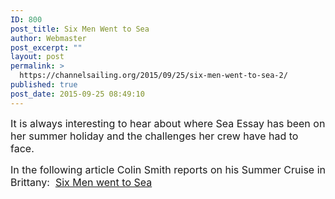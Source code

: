 ```yaml
---
ID: 800
post_title: Six Men Went to Sea
author: Webmaster
post_excerpt: ""
layout: post
permalink: >
  https://channelsailing.org/2015/09/25/six-men-went-to-sea-2/
published: true
post_date: 2015-09-25 08:49:10
---
```

<span style="font-size:medium;">It is always interesting to hear about where Sea Essay has been on her summer holiday and the challenges her crew have had to face.  </span>

<span style="font-size:medium;">In the following article Colin Smith reports on his Summer Cruise in Brittany:  <a href="//channelsailing.org/wp-content/uploads/2015/09/six-men-went-to-sea.pdf">Six Men went to Sea</a>
</span>